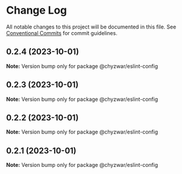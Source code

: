 # Change Log

All notable changes to this project will be documented in this file.
See [Conventional Commits](https://conventionalcommits.org) for commit guidelines.

## 0.2.4 (2023-10-01)

**Note:** Version bump only for package @chyzwar/eslint-config





## 0.2.3 (2023-10-01)

**Note:** Version bump only for package @chyzwar/eslint-config





## 0.2.2 (2023-10-01)

**Note:** Version bump only for package @chyzwar/eslint-config





## 0.2.1 (2023-10-01)

**Note:** Version bump only for package @chyzwar/eslint-config
